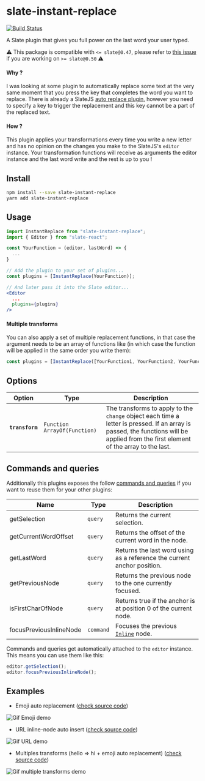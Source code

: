 # slate-instant-replace

[![Build Status](https://travis-ci.org/enzoferey/slate-instant-replace.svg?branch=master)](https://travis-ci.org/enzoferey/slate-instant-replace)

A Slate plugin that gives you full power on the last word your user typed.

⚠️ This package is compatible with `<= slate@0.47`, please refer to [this issue](https://github.com/enzoferey/slate-instant-replace/issues/14) if you are working on `>= slate@0.50` ⚠️

#### Why ?

I was looking at some plugin to automatically replace some text at the very same moment that you press the key that completes the word you want to replace. There is already a SlateJS [auto replace plugin](https://github.com/ianstormtaylor/slate-plugins/tree/master/packages/slate-auto-replace), however you need to specify a key to trigger the replacement and this key cannot be a part of the replaced text.

#### How ?

This plugin applies your transformations every time you write a new letter and has no opinion on the changes you make to the SlateJS's `editor` instance. Your transformation functions will receive as arguments the editor instance and the last word write and the rest is up to you !

## Install

```sh
npm install --save slate-instant-replace
yarn add slate-instant-replace
```

## Usage

```jsx
import InstantReplace from "slate-instant-replace";
import { Editor } from "slate-react";

const YourFunction = (editor, lastWord) => {
  ...
}

// Add the plugin to your set of plugins...
const plugins = [InstantReplace(YourFunction)];

// And later pass it into the Slate editor...
<Editor
  ...
  plugins={plugins}
/>
```

#### Multiple transforms

You can also apply a set of multiple replacement functions, in that case the argument needs to be an array of functions like (in which case the function will be applied in the same order you write them):

```jsx
const plugins = [InstantReplace([YourFunction1, YourFunction2, YourFunction3])];
```

## Options

| Option          | Type                           | Description                                                                                                                                                                         |
| --------------- | ------------------------------ | ----------------------------------------------------------------------------------------------------------------------------------------------------------------------------------- |
| **`transform`** | `Function` `ArrayOf(Function)` | The transforms to apply to the `change` object each time a letter is pressed. If an array is passed, the functions will be applied from the first element of the array to the last. |

## Commands and queries

Additionally this plugins exposes the follow [commands and queries](https://docs.slatejs.org/v/v0.47/guides/commands-and-queries) if you want to reuse them for your other plugins:

| Name                    | Type      | Description                                                                       |
| ----------------------- | --------- | --------------------------------------------------------------------------------- |
| getSelection            | `query`   | Returns the current selection.                                                    |
| getCurrentWordOffset    | `query`   | Returns the offset of the current word in the node.                               |
| getLastWord             | `query`   | Returns the last word using as a reference the current anchor position.           |
| getPreviousNode         | `query`   | Returns the previous node to the one currently focused.                           |
| isFirstCharOfNode       | `query`   | Returns true if the anchor is at position 0 of the current node.                  |
| focusPreviousInlineNode | `command` | Focuses the previous [`Inline`](https://docs.slatejs.org/v/v0.47/slate-core/inline) node. |

Commands and queries get automatically attached to the `editor` instance. This means you can use them like this:

```js
editor.getSelection();
editor.focusPreviousInlineNode();
```

## Examples

- Emoji auto replacement ([check source code](https://github.com/enzoferey/slate-instant-replace/blob/master/examples/emojis-example/src/Slate.js))

![Gif Emoji demo](./examples/emojis-example/demo.gif "Gif Emoji demo")

- URL inline-node auto insert ([check source code](https://github.com/enzoferey/slate-instant-replace/blob/master/examples/urls-example/src/Slate.js))

![Gif URL demo](./examples/urls-example/demo.gif "Gif URL demo")

- Multiples transforms (hello => hi + emoji auto replacement) ([check source code](https://github.com/enzoferey/slate-instant-replace/blob/master/examples/multiple-transforms-example/src/Slate.js))

![Gif multiple transforms demo](./examples/multiple-transforms-example/demo.gif "Gif multiple transforms demo")
